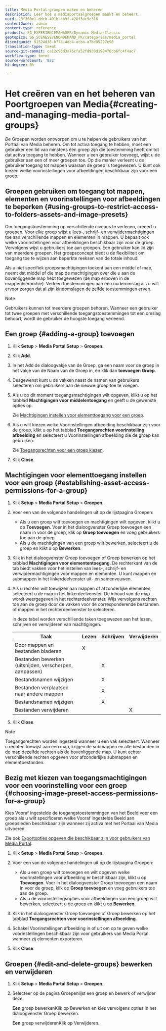 ```yaml
---
title: Media Portal-groepen maken en beheren
description: Leer hoe u mediaportaalgroepen maakt en beheert.
uuid: 23f360e1-ddcb-491b-ab9f-428f3ac9c316
contentOwner: admin
content-type: reference
products: SG_EXPERIENCEMANAGER/Dynamic-Media-Classic
geptopics: SG_SCENESEVENONDEMAND_PK/categories/media_portal
discoiquuid: 91524d36-b77a-4dc4-acba-a7bd85297e98
translation-type: tm+mt
source-git-commit: ca12c96d3a76cfa52fd930d190476cb6fc4f4ac7
workflow-type: tm+mt
source-wordcount: '822'
ht-degree: 0%

---
```



# Het creëren van en het beheren van Poortgroepen van Media{#creating-and-managing-media-portal-groups}

*De* Groepen worden ontworpen om u te helpen de gebruikers van het Portaal van Media beheren. Om tot activa toegang te hebben, moet een gebruiker een lid van minstens één groep zijn die toestemming heeft om tot dat activa toegang te hebben. Wanneer u een gebruiker toevoegt, wijst u de gebruiker aan een of meer groepen toe. Op die manier verleent u de gebruiker toegang tot mappen waaraan de groep is toegewezen. U kunt ook kiezen welke voorinstellingen voor afbeeldingen beschikbaar zijn voor een groep.

## Groepen gebruiken om toegang tot mappen, elementen en voorinstellingen voor afbeeldingen te beperken {#using-groups-to-restrict-access-to-folders-assets-and-image-presets}

Om toegangstoestemming op verschillende niveaus te verlenen, creeert u groepen. Voor elke groep wijst u lees-, schrijf- en verwijdermachtigingen toe aan verschillende mappen en elementen in mappen. U bepaalt ook welke voorinstellingen voor afbeeldingen beschikbaar zijn voor de groep. Vervolgens wijst u gebruikers toe aan groepen. Een gebruiker kan lid zijn van meerdere groepen. Het groepsconcept biedt u de flexibiliteit om toegang toe te wijzen aan beperkte reeksen van de totale inhoud.

Als u niet specifiek groepsmachtigingen toekent aan een middel of map, neemt dat middel of die map de machtigingen over die u aan de bovenliggende map hebt toegewezen (de map erboven in de mappenhiërarchie). Verleen toestemmingen aan een ouderomslag als u wilt ervoor zorgen dat al zijn kindomslagen de zelfde toestemmingen erven.

>[!NOTE]
>
>Gebruikers kunnen tot meerdere groepen behoren. Wanneer een gebruiker tot twee groepen met verschillende toegangstoestemmingen tot een omslag behoort, wordt de gebruiker de hoogste toegang verleend.

## Een groep {#adding-a-group} toevoegen

1. Klik **Setup** > **Media Portal Setup** > **Groepen**.
1. Klik **Add**.
1. In het Add de dialoogvakje van de Groep, ga een naam voor de groep in het vakje van de Naam van de Groep in, en klik dan **toevoegen Groep**.
1. Desgewenst kunt u de vakken naast de namen van gebruikers selecteren om gebruikers aan de nieuwe groep toe te voegen.
1. Als u op dit moment toegangsmachtigingen wilt opgeven, klikt u op het tabblad **Machtigingen voor middelentoegang** en geeft u de gewenste opties op.

   Zie [Machtigingen instellen voor elementtoegang voor een groep](creating-media-portal-groups.md#establishing_asset_access_permissions_for_a_group).

1. Als u wilt kiezen welke Voorinstellingen afbeelding beschikbaar zijn voor de groep, klikt u op het tabblad **Toegangsrechten voorinstelling afbeelding** en selecteert u Voorinstellingen afbeelding die de groep kan gebruiken.

   Zie [Toegangsrechten voor een groep kiezen](creating-media-portal-groups.md#choosing_image_preset_access_permissions_for_a_group).

1. Klik **Close**.

## Machtigingen voor elementtoegang instellen voor een groep {#establishing-asset-access-permissions-for-a-group}

1. Klik **Setup** > **Media Portal Setup** > **Groepen**.
1. Voer een van de volgende handelingen uit op de lijstpagina Groepen:

   * Als u een groep wilt toevoegen en machtigingen wilt opgeven, klikt u op **Toevoegen**. Voer in het dialoogvenster Groep toevoegen een naam in voor de groep, klik op **Groep toevoegen** en voeg gebruikers toe aan de groep.
   * Als u de machtigingen van een groep wilt bewerken, selecteert u de groep en klikt u op **Bewerken**.

1. Klik in het dialoogvenster Groep toevoegen of Groep bewerken op het tabblad **Machtigingen voor elemententoegang**. De rechterkant van de tab biedt vakken voor het instellen van lees-, schrijf- en verwijdermachtigingen voor mappen en elementen. U kunt mappen en submappen in het linkerdeelvenster uit- en samenvouwen.
1. Als u rechten wilt toewijzen aan mappen of afzonderlijke elementen, selecteert u de map in het linkerdeelvenster. De inhoud van de map wordt weergegeven in het rechterdeelvenster. Wijs vervolgens rechten toe aan de groep door de vakken voor de corresponderende bestanden of mappen in het rechterdeelvenster te selecteren.

   In deze tabel worden verschillende taken toegewezen aan het lezen, schrijven en verwijderen van machtigingen.

   | Taak | Lezen | Schrijven | Verwijderen |
   |--- |--- |--- |--- |
   | Door mappen en bestanden bladeren | X |  |  |
   | Bestanden bewerken (uitsnijden, verscherpen, aanpassen) |  | X |  |
   | Bestandsnamen wijzigen |  | X |  |
   | Bestanden verplaatsen naar andere mappen |  | X |  |
   | Bestandsnamen wijzigen |  | X |  |
   | Bestanden verwijderen |  |  | X |

1. Klik **Close**.

>[!NOTE]
>
>Toegangsrechten worden ingesteld wanneer u een vak selecteert. Wanneer u rechten toewijst aan een map, krijgen de submappen en alle bestanden in de map dezelfde rechten als de bovenliggende map. U kunt echter verschillende rechten opgeven voor afzonderlijke submappen en elementbestanden.

## Bezig met kiezen van toegangsmachtigingen voor een voorinstelling voor een groep {#choosing-image-preset-access-permissions-for-a-group}

Kies Vooraf ingestelde de toegangstoestemmingen van het Beeld voor een groep als u wilt specificeren welke Vooraf ingestelde Beeld aan groepsleden beschikbaar zijn wanneer zij activa met het Portaal van Media uitvoeren.

Zie ook [Exportopties opgeven die beschikbaar zijn voor gebruikers van Media Portal](specifying-export-options-available-media.md#specifying_export_options_available_to_media_portal_users).

1. Klik **Setup** > **Media Portal Setup** > **Groepen**.
1. Voer een van de volgende handelingen uit op de lijstpagina Groepen:

   * Als u een groep wilt toevoegen en wilt opgeven welke voorinstellingen voor afbeelding er beschikbaar zijn, klikt u op **Toevoegen**. Voer in het dialoogvenster Groep toevoegen een naam in voor de groep, klik op **Groep toevoegen** en voeg gebruikers toe aan de groep.
   * Als u de voorinstellingsopties voor afbeeldingen van een groep wilt bewerken, selecteert u de groep en klikt u op **Bewerken**.

1. Klik in het dialoogvenster Groep toevoegen of Groep bewerken op het tabblad **Toegangsrechten voor voorinstellingen afbeelding**.
1. Schakel Voorinstellingen afbeelding in of uit om op te geven welke voorinstellingen beschikbaar zijn voor gebruikers van Media Portal wanneer zij elementen exporteren.
1. Klik **Close**.

## Groepen {#edit-and-delete-groups} bewerken en verwijderen

1. Klik **Setup** > **Media Portal Setup** > **Groepen**.
1. Selecteer op de pagina Groepenlijst een groep en bewerk of verwijder deze.

   **Een** groep bewerkenKlik op Bewerken en kies vervolgens opties in het dialoogvenster Groep bewerken.

   **Een** groep verwijderenKlik op Verwijderen.

